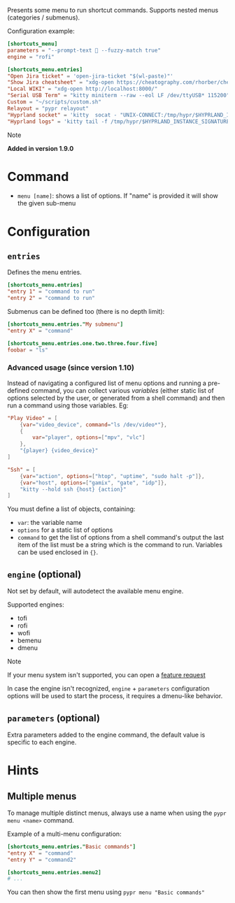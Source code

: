 Presents some menu to run shortcut commands. Supports nested menus (categories / submenus).

Configuration example:

```toml
[shortcuts_menu]
parameters = "--prompt-text 🍰 --fuzzy-match true"
engine = "rofi"

[shortcuts_menu.entries]
"Open Jira ticket" = 'open-jira-ticket "$(wl-paste)"'
"Show Jira cheatsheet" = "xdg-open https://cheatography.com/rhorber/cheat-sheets/jira-text-formatting-notation/"
"Local WIKI" = "xdg-open http://localhost:8000/"
"Serial USB Term" = "kitty miniterm --raw --eol LF /dev/ttyUSB* 115200"
Custom = "~/scripts/custom.sh"
Relayout = "pypr relayout"
"Hyprland socket" = 'kitty  socat - "UNIX-CONNECT:/tmp/hypr/$HYPRLAND_INSTANCE_SIGNATURE/.socket2.sock"'
"Hyprland logs" = 'kitty tail -f /tmp/hypr/$HYPRLAND_INSTANCE_SIGNATURE/hyprland.log'
```

> [!note]
> **Added in version 1.9.0**

# Command

- `menu [name]`: shows a list of options. If "name" is provided it will show the given sub-menu

# Configuration

## `entries`

Defines the menu entries.

```toml
[shortcuts_menu.entries]
"entry 1" = "command to run"
"entry 2" = "command to run"
```
Submenus can be defined too (there is no depth limit):

```toml
[shortcuts_menu.entries."My submenu"]
"entry X" = "command"

[shortcuts_menu.entries.one.two.three.four.five]
foobar = "ls"
```

### Advanced usage (since version 1.10)

Instead of navigating a configured list of menu options and running a pre-defined command, you can collect various *variables* (either static list of options selected by the user, or generated from a shell command) and then run a command using those variables. Eg:

```toml
"Play Video" = [
    {var="video_device", command="ls /dev/video*"},
    {
        var="player", options=["mpv", "vlc"]
    },
    "{player} {video_device}"
]

"Ssh" = [
    {var="action", options=["htop", "uptime", "sudo halt -p"]},
    {var="host", options=["gamix", "gate", "idp"]},
    "kitty --hold ssh {host} {action}"
]
```

You must define a list of objects, containing:
- `var`: the variable name
- `options` for a static list of options
- `command` to get the list of options from a shell command's output
the last item of the list must be a string which is the command to run. Variables can be used enclosed in `{}`.

## `engine` (optional)

Not set by default, will autodetect the available menu engine.

Supported engines:

- tofi
- rofi
- wofi
- bemenu
- dmenu

> [!note]
> If your menu system isn't supported, you can open a [feature request](https://github.com/hyprland-community/pyprland/issues/new?assignees=fdev31&labels=bug&projects=&template=feature_request.md&title=%5BFEAT%5D+Description+of+the+feature)
>
> In case the engine isn't recognized, `engine` + `parameters` configuration options will be used to start the process, it requires a dmenu-like behavior.

## `parameters` (optional)

Extra parameters added to the engine command, the default value is specific to each engine.

# Hints

## Multiple menus

To manage multiple distinct menus, always use a name when using the `pypr menu <name>` command.

Example of a multi-menu configuration:

```toml
[shortcuts_menu.entries."Basic commands"]
"entry X" = "command"
"entry Y" = "command2"

[shortcuts_menu.entries.menu2]
# ...
```

You can then show the first menu using `pypr menu "Basic commands"`
